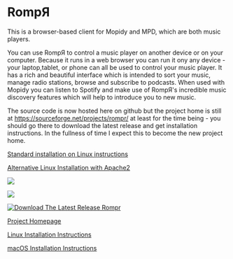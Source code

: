 # RompЯ
This is a browser-based client for Mopidy and MPD, which are both music players.

You can use RompЯ to control a music player on another device or on your computer. Because it runs in a web browser you can run it ony any device - your laptop,tablet, or phone can all be used to control your music player.
It has a rich and beautiful interface which is intended to sort your music, manage radio stations, browse and subscribe to podcasts.
When used with Mopidy you can listen to Spotify and make use of RompЯ's incredible music discovery features which will help to introduce you to new music.

The source code is now hosted here on github but the project home is still at
https://sourceforge.net/projects/rompr/
at least for the time being - you should go there to download the latest release and get installation instructions. In the fullness of time I expect this to become the new project home.

[Standard installation on Linux instructions](https://fatg3erman.github.io/RompR/Recommended-Installation-on-Linux)

[Alternative Linux Installation with Apache2](https://fatg3erman.github.io/RompR/Installation-on-Linux-Alternative-Method)

![](https://raw.githubusercontent.com/fatg3erman/files/master/images/rompr-1.png)

![](https://raw.githubusercontent.com/fatg3erman/files/master/images/rompr-on-a-phone.png)

[![Download The Latest Release Rompr](https://a.fsdn.com/con/app/sf-download-button)](https://sourceforge.net/projects/rompr/files/latest/download)

[Project Homepage](https://sourceforge.net/projects/rompr/)

[Linux Installation Instructions](https://sourceforge.net/p/rompr/wiki/Installation/)

[macOS Installation Instructions](https://sourceforge.net/p/rompr/wiki/Installation%20on%20macOS/)
